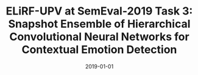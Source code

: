 ---
title: "ELiRF-UPV at SemEval-2019 Task 3: Snapshot Ensemble of Hierarchical Convolutional Neural Networks for Contextual Emotion Detection"
collection: publications
venue: "ACL"
date: 2019-01-01
citation: '
José Ángel González Barba; Lluis Felip Hurtado Oliver; Ferran Pla Santamaría. ELiRF-UPV at SemEval-2019 Task 3: Snapshot Ensemble of Hierarchical Convolutional Neural Networks for Contextual Emotion Detection. "Proceedings of the 13th International Workshop on Semantic Evaluation (SemEval-2019)". pp. 195 - 199. Association for Computational Linguistics (ACL)'
---